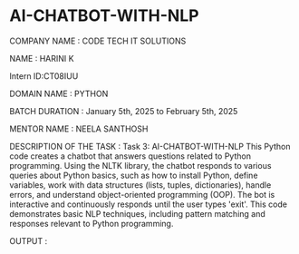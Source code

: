 # AI-CHATBOT-WITH-NLP

COMPANY NAME : CODE TECH IT SOLUTIONS

NAME : HARINI K

Intern ID:CT08IUU

DOMAIN NAME : PYTHON

BATCH DURATION : January 5th, 2025 to February 5th, 2025

MENTOR NAME : NEELA SANTHOSH

DESCRIPTION OF THE TASK : Task 3: AI-CHATBOT-WITH-NLP
This Python code creates a chatbot that answers questions related to Python programming. Using the NLTK library, the chatbot responds to various queries about Python basics, such as how to install Python, define variables, work with data structures (lists, tuples, dictionaries), handle errors, and understand object-oriented programming (OOP). The bot is interactive and continuously responds until the user types 'exit'. This code demonstrates basic NLP techniques, including pattern matching and responses relevant to Python programming.

OUTPUT : 
